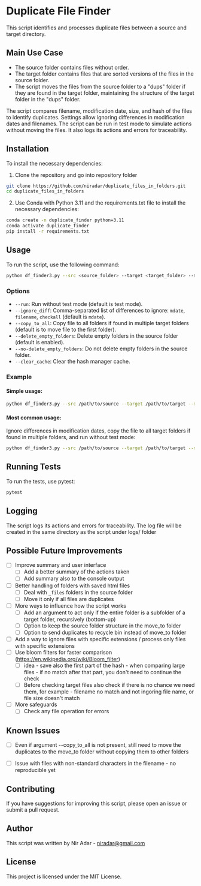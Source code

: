 # Duplicate File Finder

This script identifies and processes duplicate files between a source and target directory.

## Main Use Case

- The source folder contains files without order.
- The target folder contains files that are sorted versions of the files in the source folder.
- The script moves the files from the source folder to a "dups" folder if they are found in the target folder, maintaining the structure of the target folder in the "dups" folder.

The script compares filename, modification date, size, and hash of the files to identify duplicates. Settings allow ignoring differences in modification dates and filenames. The script can be run in test mode to simulate actions without moving the files. It also logs its actions and errors for traceability.


## Installation

To install the necessary dependencies:

1. Clone the repository and go into repository folder
```sh
git clone https://github.com/niradar/duplicate_files_in_folders.git
cd duplicate_files_in_folders
```

2. Use Conda with Python 3.11 and the requirements.txt file to install the necessary dependencies:
```sh
conda create -n duplicate_finder python=3.11
conda activate duplicate_finder
pip install -r requirements.txt
```

## Usage

To run the script, use the following command:

```sh
python df_finder3.py --src <source_folder> --target <target_folder> --move_to <move_to_folder> [options]
```

### Options

- `--run`: Run without test mode (default is test mode).
- `--ignore_diff`: Comma-separated list of differences to ignore: `mdate`, `filename`, `checkall` (default is `mdate`).
- `--copy_to_all`: Copy file to all folders if found in multiple target folders (default is to move file to the first folder).
- `--delete_empty_folders`: Delete empty folders in the source folder (default is enabled).
- `--no-delete_empty_folders`: Do not delete empty folders in the source folder.
- `--clear_cache`: Clear the hash manager cache.

### Example

#### Simple usage:
```sh
python df_finder3.py --src /path/to/source --target /path/to/target --move_to /path/to/move_to --run
```

#### Most common usage:
Ignore differences in modification dates, copy the file to all target folders if found in multiple folders, and run without test mode:
```sh
python df_finder3.py --src /path/to/source --target /path/to/target --move_to /path/to/move_to --run --ignore_diff mdate --copy_to_all
```

## Running Tests
To run the tests, use pytest:

```sh
pytest
```

## Logging
The script logs its actions and errors for traceability. The log file will be created in the same directory as the script under logs/ folder


## Possible Future Improvements
- [ ] Improve summary and user interface
    - [ ] Add a better summary of the actions taken
    - [ ] Add summary also to the console output
- [ ] Better handling of folders with saved html files
  - [ ] Deal with `_files` folders in the source folder
  - [ ] Move it only if all files are duplicates
- [ ] More ways to influence how the script works
  - [ ] Add an argument to act only if the entire folder is a subfolder of a target folder, recursively (bottom-up)
  - [ ] Option to keep the source folder structure in the move_to folder
  - [ ] Option to send duplicates to recycle bin instead of move_to folder
- [ ] Add a way to ignore files with specific extensions / process only files with specific extensions
- [ ] Use bloom filters for faster comparison (https://en.wikipedia.org/wiki/Bloom_filter)
  - [ ] idea - save also the first part of the hash - when comparing large files - if no match after that part, you don't need to continue the check
  - [ ] Before checking target files also check if there is no chance we need them, for example - filename no match and not ingoring file name, or file size doesn't match
- [ ] More safeguards
  - [ ] Check any file operation for errors
## Known Issues
- [ ] Even if argument --copy_to_all is not present, still need to move the duplicates to the move_to folder without copying them to other folders
- [ ] Issue with files with non-standard characters in the filename - no reproducible yet


## Contributing
If you have suggestions for improving this script, please open an issue or submit a pull request.

## Author
This script was written by Nir Adar - [niradar@gmail.com](mailto:niradar@gmail.com)

## License
This project is licensed under the MIT License.
